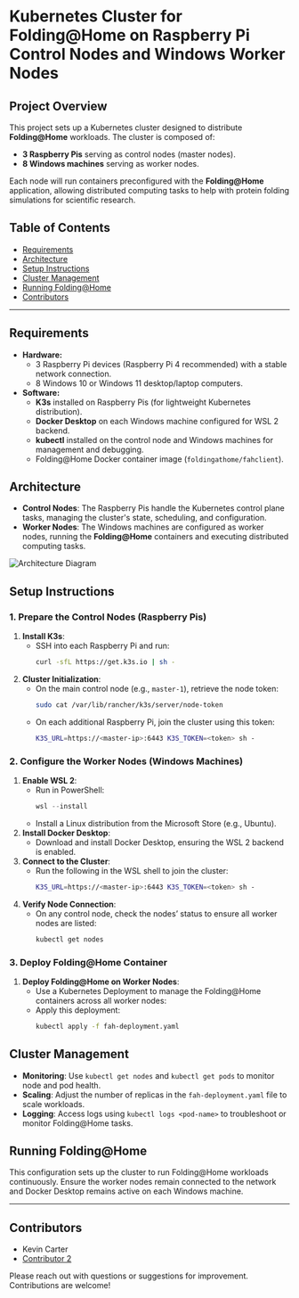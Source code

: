 # Kubernetes Cluster for Folding@Home on Raspberry Pi Control Nodes and Windows Worker Nodes

## Project Overview
This project sets up a Kubernetes cluster designed to distribute **Folding@Home** workloads. The cluster is composed of:
- **3 Raspberry Pis** serving as control nodes (master nodes).
- **8 Windows machines** serving as worker nodes.

Each node will run containers preconfigured with the **Folding@Home** application, allowing distributed computing tasks to help with protein folding simulations for scientific research.

## Table of Contents
- [Requirements](#requirements)
- [Architecture](#architecture)
- [Setup Instructions](#setup-instructions)
- [Cluster Management](#cluster-management)
- [Running Folding@Home](#running-foldinghome)
- [Contributors](#contributors)

---

## Requirements
- **Hardware:**
  - 3 Raspberry Pi devices (Raspberry Pi 4 recommended) with a stable network connection.
  - 8 Windows 10 or Windows 11 desktop/laptop computers.
- **Software:**
  - **K3s** installed on Raspberry Pis (for lightweight Kubernetes distribution).
  - **Docker Desktop** on each Windows machine configured for WSL 2 backend.
  - **kubectl** installed on the control node and Windows machines for management and debugging.
  - Folding@Home Docker container image (`foldingathome/fahclient`).

## Architecture
- **Control Nodes**: The Raspberry Pis handle the Kubernetes control plane tasks, managing the cluster's state, scheduling, and configuration.
- **Worker Nodes**: The Windows machines are configured as worker nodes, running the **Folding@Home** containers and executing distributed computing tasks.

![Architecture Diagram](assets/architecture.png) <!-- Placeholder for an architecture diagram -->

## Setup Instructions

### 1. Prepare the Control Nodes (Raspberry Pis)
1. **Install K3s**:
   - SSH into each Raspberry Pi and run:
     ```bash
     curl -sfL https://get.k3s.io | sh -
     ```
2. **Cluster Initialization**:
   - On the main control node (e.g., `master-1`), retrieve the node token:
     ```bash
     sudo cat /var/lib/rancher/k3s/server/node-token
     ```
   - On each additional Raspberry Pi, join the cluster using this token:
     ```bash
     K3S_URL=https://<master-ip>:6443 K3S_TOKEN=<token> sh -
     ```

### 2. Configure the Worker Nodes (Windows Machines)
1. **Enable WSL 2**:
   - Run in PowerShell:
     ```powershell
     wsl --install
     ```
   - Install a Linux distribution from the Microsoft Store (e.g., Ubuntu).
2. **Install Docker Desktop**:
   - Download and install Docker Desktop, ensuring the WSL 2 backend is enabled.
3. **Connect to the Cluster**:
   - Run the following in the WSL shell to join the cluster:
     ```bash
     K3S_URL=https://<master-ip>:6443 K3S_TOKEN=<token> sh -
     ```
4. **Verify Node Connection**:
   - On any control node, check the nodes’ status to ensure all worker nodes are listed:
     ```bash
     kubectl get nodes
     ```

### 3. Deploy Folding@Home Container
1. **Deploy Folding@Home on Worker Nodes**:
   - Use a Kubernetes Deployment to manage the Folding@Home containers across all worker nodes:
   - Apply this deployment:
     ```bash
     kubectl apply -f fah-deployment.yaml
     ```

## Cluster Management
- **Monitoring**: Use `kubectl get nodes` and `kubectl get pods` to monitor node and pod health.
- **Scaling**: Adjust the number of replicas in the `fah-deployment.yaml` file to scale workloads.
- **Logging**: Access logs using `kubectl logs <pod-name>` to troubleshoot or monitor Folding@Home tasks.

## Running Folding@Home
This configuration sets up the cluster to run Folding@Home workloads continuously. Ensure the worker nodes remain connected to the network and Docker Desktop remains active on each Windows machine.

---

## Contributors
- Kevin Carter
- [Contributor 2](https://github.com/contributor2)

Please reach out with questions or suggestions for improvement. Contributions are welcome!
